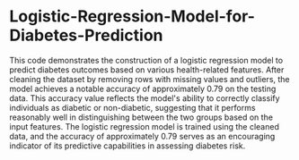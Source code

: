 # Logistic-Regression-Model-for-Diabetes-Prediction

This code demonstrates the construction of a logistic regression model to predict diabetes outcomes based on various health-related features. After cleaning the dataset by removing rows with missing values and outliers, the model achieves a notable accuracy of approximately 0.79 on the testing data. This accuracy value reflects the model's ability to correctly classify individuals as diabetic or non-diabetic, suggesting that it performs reasonably well in distinguishing between the two groups based on the input features. The logistic regression model is trained using the cleaned data, and the accuracy of approximately 0.79 serves as an encouraging indicator of its predictive capabilities in assessing diabetes risk.
